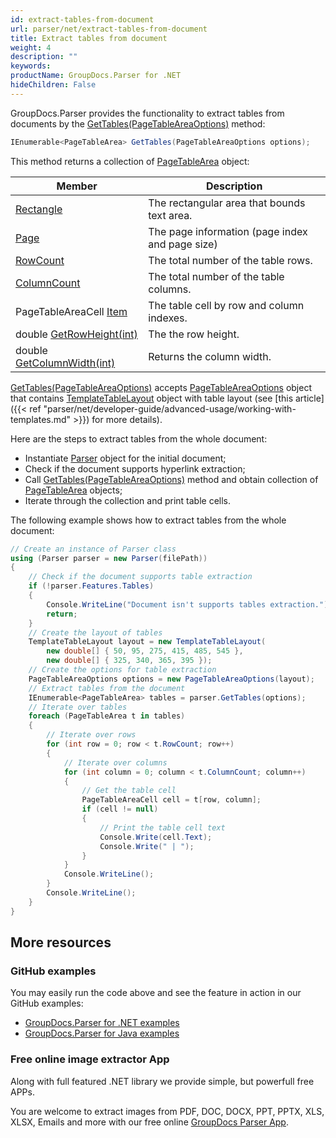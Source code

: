 ```yaml
---
id: extract-tables-from-document
url: parser/net/extract-tables-from-document
title: Extract tables from document
weight: 4
description: ""
keywords: 
productName: GroupDocs.Parser for .NET
hideChildren: False
---
```


GroupDocs.Parser provides the functionality to extract tables from documents by the [GetTables(PageTableAreaOptions)](https://apireference.groupdocs.com/parser/net/groupdocs.parser/parser/methods/gettables) method:

```csharp
IEnumerable<PageTableArea> GetTables(PageTableAreaOptions options);
```

This method returns a collection of [PageTableArea](https://apireference.groupdocs.com/parser/net/groupdocs.parser.data/pagetablearea) object:

| Member                                                       | Description                                     |
| ------------------------------------------------------------ | ----------------------------------------------- |
| [Rectangle](https://apireference.groupdocs.com/net/parser/groupdocs.parser.data/pagearea/properties/rectangle) | The rectangular area that bounds text area.     |
| [Page](https://apireference.groupdocs.com/net/parser/groupdocs.parser.data/pagearea/properties/page) | The page information (page index and page size) |
| [RowCount](https://apireference.groupdocs.com/net/parser/groupdocs.parser.data/pagetablearea/properties/rowcount) | The total number of the table rows.             |
| [ColumnCount](https://apireference.groupdocs.com/net/parser/groupdocs.parser.data/pagetablearea/properties/columncount) | The total number of the table columns.          |
| PageTableAreaCell [Item](https://apireference.groupdocs.com/net/parser/groupdocs.parser.data/pagetablearea/properties/item) | The table cell by row and column indexes.       |
| double [GetRowHeight(int)](https://apireference.groupdocs.com/net/parser/groupdocs.parser.data/pagetablearea/methods/getrowheight) | The the row height.                             |
| double [GetColumnWidth(int)](https://apireference.groupdocs.com/net/parser/groupdocs.parser.data/pagetablearea/methods/getcolumnwidth) | Returns the column width.                       |

[GetTables(PageTableAreaOptions)](https://apireference.groupdocs.com/parser/net/groupdocs.parser/parser/methods/gettables) accepts [PageTableAreaOptions](https://apireference.groupdocs.com/parser/net/groupdocs.parser.options/pagetableareaoptions) object that contains [TemplateTableLayout](https://apireference.groupdocs.com/parser/net/groupdocs.parser.templates/templatetablelayout) object with table layout (see [this article]({{< ref "parser/net/developer-guide/advanced-usage/working-with-templates.md" >}}) for more details).

Here are the steps to extract tables from the whole document:

- Instantiate [Parser](https://apireference.groupdocs.com/net/parser/groupdocs.parser/parser) object for the initial document;
- Check if the document supports hyperlink extraction;
- Call [GetTables(PageTableAreaOptions)](https://apireference.groupdocs.com/parser/net/groupdocs.parser/parser/methods/gettables) method and obtain collection of [PageTableArea](https://apireference.groupdocs.com/parser/net/groupdocs.parser.data/pagetablearea) objects;
- Iterate through the collection and print table cells.

The following example shows how to extract tables from the whole document:

```csharp
// Create an instance of Parser class
using (Parser parser = new Parser(filePath))
{
    // Check if the document supports table extraction
    if (!parser.Features.Tables)
    {
        Console.WriteLine("Document isn't supports tables extraction.");
        return;
    }
    // Create the layout of tables
    TemplateTableLayout layout = new TemplateTableLayout(
        new double[] { 50, 95, 275, 415, 485, 545 },
        new double[] { 325, 340, 365, 395 });
    // Create the options for table extraction
    PageTableAreaOptions options = new PageTableAreaOptions(layout);
    // Extract tables from the document
    IEnumerable<PageTableArea> tables = parser.GetTables(options);
    // Iterate over tables
    foreach (PageTableArea t in tables)
    {
        // Iterate over rows
        for (int row = 0; row < t.RowCount; row++)
        {
            // Iterate over columns
            for (int column = 0; column < t.ColumnCount; column++)
            {
                // Get the table cell
                PageTableAreaCell cell = t[row, column];
                if (cell != null)
                {
                    // Print the table cell text
                    Console.Write(cell.Text);
                    Console.Write(" | ");
                }
            }
            Console.WriteLine();
        }
        Console.WriteLine();
    }
}
```

## More resources

### GitHub examples

You may easily run the code above and see the feature in action in our GitHub examples:

- [GroupDocs.Parser for .NET examples](https://github.com/groupdocs-parser/GroupDocs.Parser-for-.NET)
- [GroupDocs.Parser for Java examples](https://github.com/groupdocs-parser/GroupDocs.Parser-for-Java)

### Free online image extractor App

Along with full featured .NET library we provide simple, but powerfull free APPs.

You are welcome to extract images from PDF, DOC, DOCX, PPT, PPTX, XLS, XLSX, Emails and more with our free online [GroupDocs Parser App](https://products.groupdocs.app/parser).